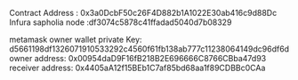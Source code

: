 Contract Address : 0x3a0DcbF50c26F4D882b1A1022E30ab416c9d88Dc
Infura sapholia node :df3074c5878c41ffadad5040d7b08329

metamask owner wallet private Key: d5661198df1326071910533292c4560f61fb138ab777c11238064149dc96df6d
owner address: 0x00954daD9F16fB218B2E696666C8766CBba47d93
receiver address: 0x4405aA12f15BEb1C7af85bd68aa1f89CDBBc0CAa